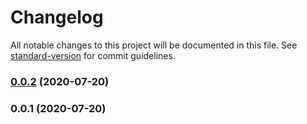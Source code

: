 # Changelog

All notable changes to this project will be documented in this file. See [standard-version](https://github.com/conventional-changelog/standard-version) for commit guidelines.

### [0.0.2](https://github.com/IBM/video-streaming-web-player-api/compare/v0.0.1...v0.0.2) (2020-07-20)

### 0.0.1 (2020-07-20)
